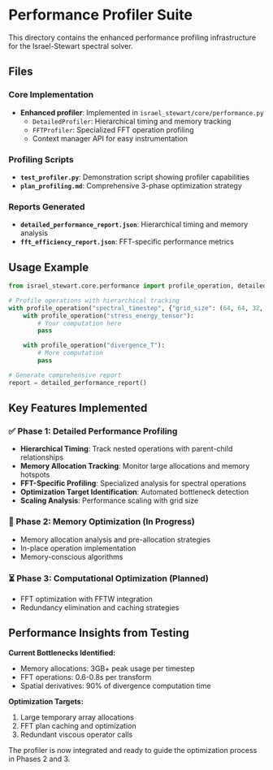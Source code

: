 # Performance Profiler Suite

This directory contains the enhanced performance profiling infrastructure for the Israel-Stewart spectral solver.

## Files

### Core Implementation
- **Enhanced profiler**: Implemented in `israel_stewart/core/performance.py`
  - `DetailedProfiler`: Hierarchical timing and memory tracking
  - `FFTProfiler`: Specialized FFT operation profiling
  - Context manager API for easy instrumentation

### Profiling Scripts
- **`test_profiler.py`**: Demonstration script showing profiler capabilities
- **`plan_profiling.md`**: Comprehensive 3-phase optimization strategy

### Reports Generated
- **`detailed_performance_report.json`**: Hierarchical timing and memory analysis
- **`fft_efficiency_report.json`**: FFT-specific performance metrics

## Usage Example

```python
from israel_stewart.core.performance import profile_operation, detailed_performance_report

# Profile operations with hierarchical tracking
with profile_operation("spectral_timestep", {"grid_size": (64, 64, 32, 32)}):
    with profile_operation("stress_energy_tensor"):
        # Your computation here
        pass

    with profile_operation("divergence_T"):
        # More computation
        pass

# Generate comprehensive report
report = detailed_performance_report()
```

## Key Features Implemented

### ✅ Phase 1: Detailed Performance Profiling
- **Hierarchical Timing**: Track nested operations with parent-child relationships
- **Memory Allocation Tracking**: Monitor large allocations and memory hotspots
- **FFT-Specific Profiling**: Specialized analysis for spectral operations
- **Optimization Target Identification**: Automated bottleneck detection
- **Scaling Analysis**: Performance scaling with grid size

### 🔄 Phase 2: Memory Optimization (In Progress)
- Memory allocation analysis and pre-allocation strategies
- In-place operation implementation
- Memory-conscious algorithms

### ⏳ Phase 3: Computational Optimization (Planned)
- FFT optimization with FFTW integration
- Redundancy elimination and caching strategies

## Performance Insights from Testing

**Current Bottlenecks Identified:**
- Memory allocations: 3GB+ peak usage per timestep
- FFT operations: 0.6-0.8s per transform
- Spatial derivatives: 90% of divergence computation time

**Optimization Targets:**
1. Large temporary array allocations
2. FFT plan caching and optimization
3. Redundant viscous operator calls

The profiler is now integrated and ready to guide the optimization process in Phases 2 and 3.
